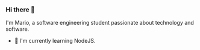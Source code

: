 ### Hi there 👋

I'm Mario, a software engineering student passionate about technology and software.

- 🌱 I'm currently learning NodeJS.

<!--![Alt Text](https://raw.githubusercontent.com/MrStoneDev/MrStoneDev/main/Banner%20MrStoneDev.png)

**MrStoneDev/MrStoneDev** is a ✨ _special_ ✨ repository because its `README.md` (this file) appears on your GitHub profile.

Here are some ideas to get you started:

- 🔭 I’m currently working on ...
- 🌱 I’m currently learning ...
- 👯 I’m looking to collaborate on ...
- 🤔 I’m looking for help with ...
- 💬 Ask me about ...
- 📫 How to reach me: ...
- 😄 Pronouns: ...
- ⚡ Fun fact: ...
-->
